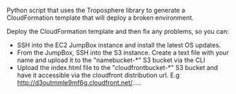 Python script that uses the Troposphere library to generate a CloudFormation template that will deploy a broken environment.

Deploy the CloudFormation template and then fix any problems, so you can:
* SSH into the EC2 JumpBox instance and install the latest OS updates.
* From the JumpBox, SSH into the S3 instance. Create a text file with your name and upload it to the "namebucket-*" S3 bucket via the CLI
* Upload the index.html file to the "cloudfrontbucket-*" S3 bucket and have it accessible via the cloudfront distribution url. E.g http://d3outmmle9mf6g.cloudfront.net/.....